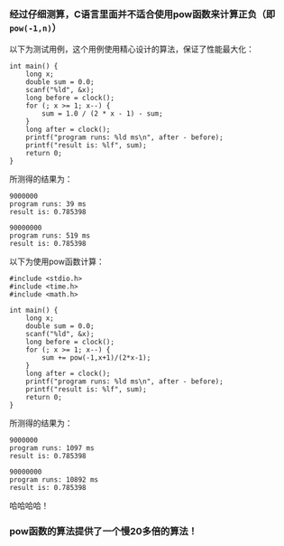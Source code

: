 ### 经过仔细测算，C语言里面并不适合使用pow函数来计算正负（即 `pow(-1,n)`）
以下为测试用例，这个用例使用精心设计的算法，保证了性能最大化：
```
int main() {
    long x;
    double sum = 0.0;
    scanf("%ld", &x);
    long before = clock();
    for (; x >= 1; x--) {
        sum = 1.0 / (2 * x - 1) - sum;
    }
    long after = clock();
    printf("program runs: %ld ms\n", after - before);
    printf("result is: %lf", sum);
    return 0;
}
```

所测得的结果为：
```
9000000
program runs: 39 ms
result is: 0.785398

90000000
program runs: 519 ms
result is: 0.785398
```

以下为使用pow函数计算：
```
#include <stdio.h>
#include <time.h>
#include <math.h>

int main() {
    long x;
    double sum = 0.0;
    scanf("%ld", &x);
    long before = clock();
    for (; x >= 1; x--) {
        sum += pow(-1,x+1)/(2*x-1);
    }
    long after = clock();
    printf("program runs: %ld ms\n", after - before);
    printf("result is: %lf", sum);
    return 0;
}
```

所测得的结果为：
```
9000000
program runs: 1097 ms
result is: 0.785398

90000000
program runs: 10892 ms
result is: 0.785398
```

哈哈哈哈！
### pow函数的算法提供了一个慢20多倍的算法！
